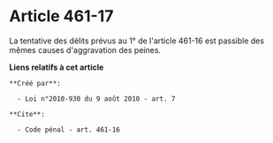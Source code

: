 # Article 461-17

La tentative des délits prévus au 1° de l'article 461-16 est passible des mêmes causes d'aggravation des peines.

**Liens relatifs à cet article**

	**Créé par**:

	  - Loi n°2010-930 du 9 août 2010 - art. 7

	**Cite**:

	  - Code pénal - art. 461-16
